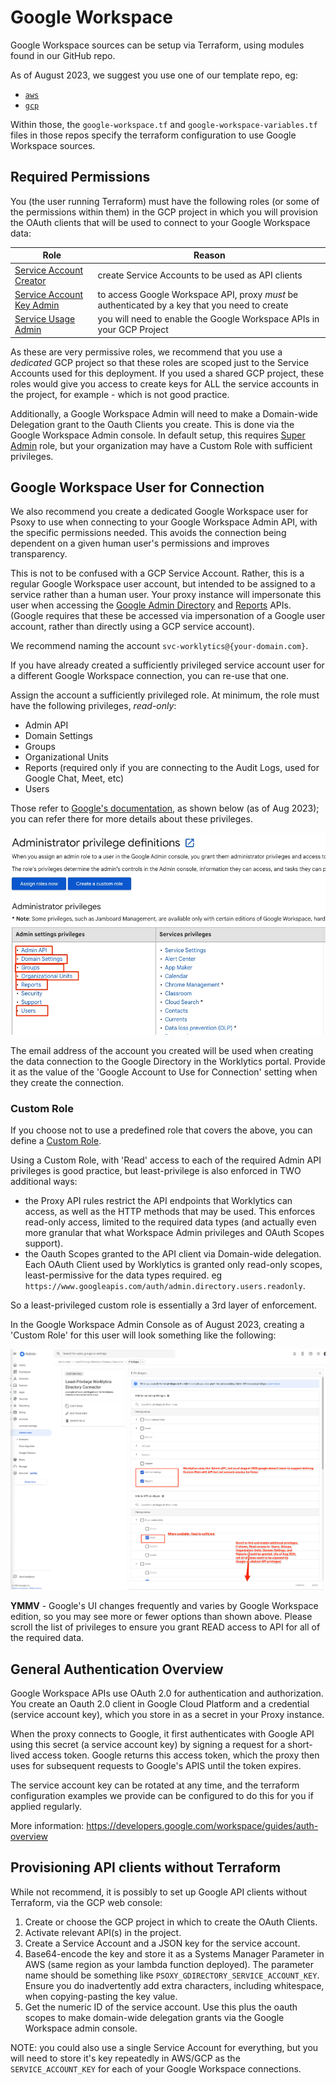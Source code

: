 # Google Workspace

Google Workspace sources can be setup via Terraform, using modules found in our GitHub repo.

As of August 2023, we suggest you use one of our template repo, eg:
  - [`aws`](https://github.com/Worklytics/psoxy-example-aws)
  - [`gcp`](https://github.com/Worklytics/psoxy-example-gcp)

Within those, the `google-workspace.tf` and `google-workspace-variables.tf` files in those repos
specify the terraform configuration to use Google Workspace sources.

## Required Permissions

You (the user running Terraform) must have the following roles (or some of the permissions within
them) in the GCP project in which you will provision the OAuth clients that will be used to connect to your Google Workspace
data:

| Role                                                                                                       | Reason |
|------------------------------------------------------------------------------------------------------------| ------ |
| [Service Account Creator](https://cloud.google.com/iam/docs/understanding-roles#iam.serviceAccountCreator) | create Service Accounts to be used as API clients |
| [Service Account Key Admin](https://cloud.google.com/iam/docs/understanding-roles#iam.serviceAccountKeyAdmin) | to access Google Workspace API, proxy *must* be authenticated by a key that you need to create |
| [Service Usage Admin](https://cloud.google.com/iam/docs/understanding-roles#serviceusage.serviceUsageAdmin) | you will need to enable the Google Workspace APIs in your GCP Project |

As these are very permissive roles, we recommend that you use a *dedicated* GCP project so that
these roles are scoped just to the Service Accounts used for this deployment. If you used a shared
GCP project, these roles would give you access to create keys for ALL the service accounts in the
project, for example - which is not good practice.

Additionally, a Google Workspace Admin will need to make a Domain-wide Delegation grant to the
Oauth Clients you create. This is done via the Google Workspace Admin console.  In default setup, this
requires [Super Admin](https://support.google.com/a/answer/2405986?hl=en&fl=1) role, but your
organization may have a Custom Role with sufficient privileges.


## Google Workspace User for Connection

We also recommend you create a dedicated Google Workspace user for Psoxy to use when connecting to
your Google Workspace Admin API, with the specific permissions needed. This avoids the connection
being dependent on a given human user's permissions and improves transparency.

This is not to be confused with a GCP Service Account. Rather, this is a regular
Google Workspace user account, but intended to be assigned to a service rather than a human
user. Your proxy instance will impersonate this user when accessing the [Google Admin Directory](https://developers.google.com/admin-sdk/directory/v1/guides)
and [Reports](https://developers.google.com/admin-sdk/reports/v1/guides) APIs. (Google requires
that these be accessed via impersonation of a Google user account, rather than directly using
a GCP service account).

We recommend naming the account `svc-worklytics@{your-domain.com}`.

If you have already created a sufficiently privileged service account user for a different Google
Workspace connection, you can re-use that one.


Assign the account a sufficiently privileged role. At minimum, the role must have the following
privileges, *read-only*:
  * Admin API
  * Domain Settings
  * Groups
  * Organizational Units
  * Reports (required only if you are connecting to the Audit Logs, used for Google Chat, Meet, etc)
  * Users

Those refer to [Google's documentation](https://support.google.com/a/answer/1219251?fl=1&sjid=8026519161455224599-NA),
as shown below (as of Aug 2023); you can refer there for more details about these privileges.

![google-workspace-admin-privileges.png](google-workspace-admin-privileges.png)

The email address of the account you created will be used when creating the data connection to the
Google Directory in the Worklytics portal. Provide it as the value of the 'Google Account to Use
for Connection' setting when they create the connection.


### Custom Role

If you choose not to use a predefined role that covers the above, you can define a [Custom Role](https://support.google.com/a/answer/2406043?fl=1).

Using a Custom Role, with 'Read' access to each of the required Admin API privileges is good practice,
but least-privilege is also enforced in TWO additional ways:
  - the Proxy API rules restrict the API endpoints that Worklytics can access, as well as the HTTP
    methods that may be used. This enforces read-only access, limited to the required data types
    (and actually even more granular that what Workspace Admin privileges and OAuth Scopes support).
  - the Oauth Scopes granted to the API client via Domain-wide delegation. Each OAuth Client used
    by Worklytics is granted only read-only scopes, least-permissive for the data types required. eg
    `https://www.googleapis.com/auth/admin.directory.users.readonly`.

So a least-privileged custom role is essentially a 3rd layer of enforcement.

In the Google Workspace Admin Console as of August 2023, creating a 'Custom Role' for this user
will look something like the following:

![custom-role.png](custom-role.png)

**YMMV** - Google's UI changes frequently and varies by Google Workspace edition, so you may see
more or fewer options than shown above.  Please scroll the list of privileges to ensure you grant
READ access to API for all of the required data.


## General Authentication Overview

Google Workspace APIs use OAuth 2.0 for authentication and authorization. You create an Oauth 2.0
client in Google Cloud Platform and a credential (service account key), which you store in as a
secret in your Proxy instance.

When the proxy connects to Google, it first authenticates with Google API using this secret (a
service account key) by signing a request for a short-lived access token. Google returns this access
token, which the proxy then uses for subsequent requests to Google's APIS until the token expires.

The service account key can be rotated at any time, and the terraform configuration examples we
provide can be configured to do this for you if applied regularly.

More information:
https://developers.google.com/workspace/guides/auth-overview


## Provisioning API clients without Terraform

While not recommend, it is possibly to set up Google API clients without Terraform, via the GCP web
console:

1. Create or choose the GCP project in which to create the OAuth Clients.
2. Activate relevant API(s) in the project.
3. Create a Service Account and a JSON key for the service account.
4. Base64-encode the key and store it as a Systems Manager Parameter in AWS (same region as your
   lambda function deployed). The parameter name should be something like `PSOXY_GDIRECTORY_SERVICE_ACCOUNT_KEY`.
   Ensure you do inadvertently add extra characters, including whitespace, when copying-pasting
   the key value.
5. Get the numeric ID of the service account. Use this plus the oauth scopes to make domain-wide
   delegation grants via the Google Workspace admin console.

NOTE: you could also use a single Service Account for everything, but you will need to store it's
key repeatedly in AWS/GCP as the `SERVICE_ACCOUNT_KEY` for each of your Google Workspace connections.
